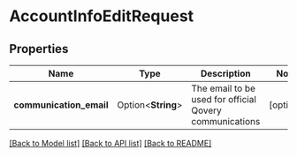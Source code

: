 # AccountInfoEditRequest

## Properties

Name | Type | Description | Notes
------------ | ------------- | ------------- | -------------
**communication_email** | Option<**String**> | The email to be used for official Qovery communications | [optional]

[[Back to Model list]](../README.md#documentation-for-models) [[Back to API list]](../README.md#documentation-for-api-endpoints) [[Back to README]](../README.md)


